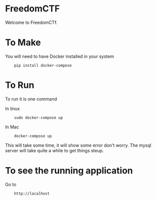 # FreedomCTF

Welcome to FreedomCTf.


# To Make 

You will need to have Docker installed in your system

```
	pip install docker-compose
```

# To Run

To run it is one command

In linux
```
	sudo docker-compose up
```
In Mac
```
	docker-compose up
```

This will take some time, it will show some error don't worry.
The mysql server will take quite a while to get things steup.


# To see the running application

Go to
```
	http://localhost
```

